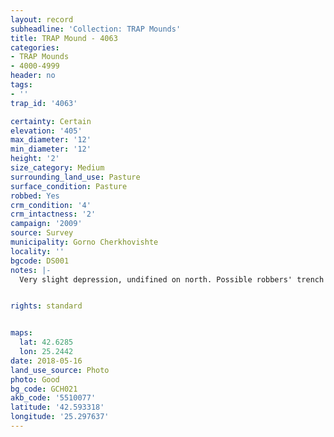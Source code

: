 ```yaml
---
layout: record
subheadline: 'Collection: TRAP Mounds'
title: TRAP Mound - 4063
categories:
- TRAP Mounds
- 4000-4999
header: no
tags:
- ''
trap_id: '4063'

certainty: Certain
elevation: '405'
max_diameter: '12'
min_diameter: '12'
height: '2'
size_category: Medium
surrounding_land_use: Pasture
surface_condition: Pasture
robbed: Yes
crm_condition: '4'
crm_intactness: '2'
campaign: '2009'
source: Survey
municipality: Gorno Cherkhovishte
locality: ''
bgcode: DS001
notes: |-
  Very slight depression, undifined on north. Possible robbers' trench or erosion.


rights: standard


maps:
  lat: 42.6285
  lon: 25.2442
date: 2018-05-16
land_use_source: Photo
photo: Good
bg_code: GCH021
akb_code: '5510077'
latitude: '42.593318'
longitude: '25.297637'
---
```

